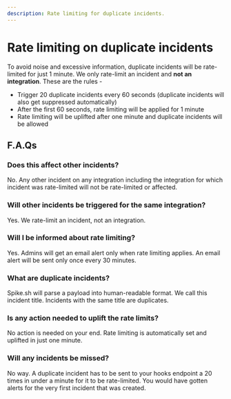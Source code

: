 ```yaml
---
description: Rate limiting for duplicate incidents.
---
```


# Rate limiting on duplicate incidents
To avoid noise and excessive information, duplicate incidents will be rate-limited for just 1 minute. We only rate-limit an incident and **not an integration**. These are the rules - 

- Trigger 20 duplicate incidents every 60 seconds (duplicate incidents will also get suppressed automatically) 
- After the first 60 seconds, rate limiting will be applied for 1 minute
- Rate limiting will be uplifted after one minute and duplicate incidents will be allowed


## F.A.Qs
### Does this affect other incidents?
No. Any other incident on any integration including the integration for which incident was rate-limited will not be rate-limited or affected.

### Will other incidents be triggered for the same integration?
Yes. We rate-limit an incident, not an integration. 

### Will I be informed about rate limiting?
Yes. Admins will get an email alert only when rate limiting applies. An email alert will be sent only once every 30 minutes.

### What are duplicate incidents?
Spike.sh will parse a payload into human-readable format. We call this incident title. Incidents with the same title are duplicates. 

### Is any action needed to uplift the rate limits?
No action is needed on your end. Rate limiting is automatically set and uplifted in just one minute.

### Will any incidents be missed?
No way. A duplicate incident has to be sent to your hooks endpoint a 20 times in under a minute for it to be rate-limited. You would have gotten alerts for the very first incident that was created.
